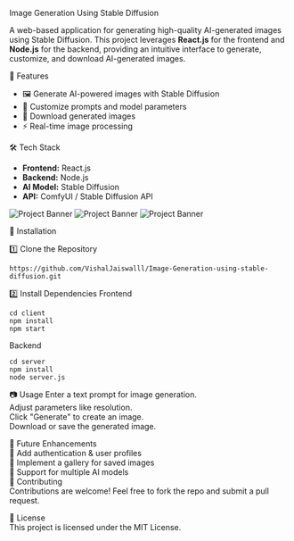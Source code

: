 Image Generation Using Stable Diffusion

A web-based application for generating high-quality AI-generated images using Stable Diffusion.
This project leverages **React.js** for the frontend and **Node.js** for the backend, providing
an intuitive interface to generate, customize, and download AI-generated images.

 🚀 Features
- 🖼️ Generate AI-powered images with Stable Diffusion  
- 🎨 Customize prompts and model parameters  
- 💾 Download generated images  
- ⚡ Real-time image processing  

 🛠️ Tech Stack
- **Frontend:** React.js  
- **Backend:** Node.js  
- **AI Model:** Stable Diffusion  
- **API:** ComfyUI / Stable Diffusion API  

![Project Banner](assets/Banner1.png)
![Project Banner](assets/Banner2.png)
![Project Banner](assets/Banner3.png)


📌 Installation

1️⃣ Clone the Repository
```
https://github.com/VishalJaiswalll/Image-Generation-using-stable-diffusion.git
```

2️⃣ Install Dependencies
Frontend
```
cd client
npm install
npm start
```
Backend
```
cd server
npm install
node server.js
```
📷 Usage
Enter a text prompt for image generation.<br>
Adjust parameters like resolution.<br>
Click "Generate" to create an image.<br>
Download or save the generated image.<br>

📖 Future Enhancements<br>
🔹 Add authentication & user profiles<br>
🔹 Implement a gallery for saved images<br>
🔹 Support for multiple AI models<br>
🤝 Contributing<br>
Contributions are welcome! Feel free to fork the repo and submit a pull request.


📜 License<br>
This project is licensed under the MIT License.

